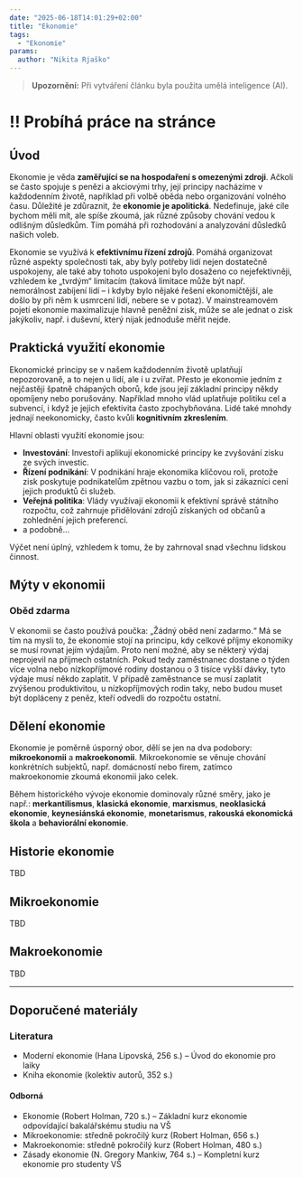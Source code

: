 ```yaml
---
date: "2025-06-18T14:01:29+02:00"
title: "Ekonomie"
tags:
  - "Ekonomie"
params:
  author: "Nikita Rjaško"
---
```


> **Upozornění:** Při vytváření článku byla použita umělá inteligence (AI).

# !! Probíhá práce na stránce

## Úvod

Ekonomie je věda **zaměřující se na hospodaření s omezenými zdroji**. Ačkoli se často spojuje s penězi a akciovými trhy, její principy nacházíme v každodenním životě, například při volbě oběda nebo organizování volného času. Důležité je zdůraznit, že **ekonomie je apolitická**. Nedefinuje, jaké cíle bychom měli mít, ale spíše zkoumá, jak různé způsoby chování vedou k odlišným důsledkům. Tím pomáhá při rozhodování a analyzování důsledků našich voleb.

Ekonomie se využívá k **efektivnímu řízení zdrojů**. Pomáhá organizovat různé aspekty společnosti tak, aby byly potřeby lidí nejen dostatečně uspokojeny, ale také aby tohoto uspokojení bylo dosaženo co nejefektivněji, vzhledem ke „tvrdým“ limitacím (taková limitace může být např. nemorálnost zabíjení lidí – i kdyby bylo nějaké řešení ekonomičtější, ale došlo by při něm k usmrcení lidí, nebere se v potaz). V mainstreamovém pojetí ekonomie maximalizuje hlavně peněžní zisk, může se ale jednat o zisk jakýkoliv, např. i duševní, který nijak jednoduše měřit nejde.

## Praktická využití ekonomie

Ekonomické principy se v našem každodenním životě uplatňují nepozorovaně, a to nejen u lidí, ale i u zvířat. Přesto je ekonomie jedním z nejčastěji špatně chápaných oborů, kde jsou její základní principy někdy opomíjeny nebo porušovány. Například mnoho vlád uplatňuje politiku cel a subvencí, i když je jejich efektivita často zpochybňována. Lidé také mnohdy jednají neekonomicky, často kvůli **kognitivním zkreslením**.

Hlavní oblasti využití ekonomie jsou:

- **Investování**: Investoři aplikují ekonomické principy ke zvyšování zisku ze svých investic.
- **Řízení podnikání**: V podnikání hraje ekonomika klíčovou roli, protože zisk poskytuje podnikatelům zpětnou vazbu o tom, jak si zákazníci cení jejich produktů či služeb.
- **Veřejná politika**: Vlády využívají ekonomii k efektivní správě státního rozpočtu, což zahrnuje přidělování zdrojů získaných od občanů a zohlednění jejich preferencí.
- a podobně...

Výčet není úplný, vzhledem k tomu, že by zahrnoval snad všechnu lidskou činnost.

## Mýty v ekonomii

### Oběd zdarma

V ekonomii se často používá poučka: „Žádný oběd není zadarmo.“ Má se tím na mysli to, že ekonomie stojí na principu, kdy celkové příjmy ekonomiky se musí rovnat jejím výdajům. Proto není možné, aby se některý výdaj neprojevil na příjmech ostatních. Pokud tedy zaměstnanec dostane o týden více volna nebo nízkopříjmové rodiny dostanou o 3 tisíce vyšší dávky, tyto výdaje musí někdo zaplatit. V případě zaměstnance se musí zaplatit zvýšenou produktivitou, u nízkopříjmových rodin taky, nebo budou muset být dopláceny z peněz, kteří odvedli do rozpočtu ostatní. 

## Dělení ekonomie

Ekonomie je poměrně úsporný obor, dělí se jen na dva podobory: **mikroekonomii** a **makroekonomii**. Mikroekonomie se věnuje chování konkrétních subjektů, např. domácností nebo firem, zatímco makroekonomie zkoumá ekonomii jako celek.

Během historického vývoje ekonomie dominovaly různé směry, jako je např.: **merkantilismus**, **klasická ekonomie**, **marxismus**, **neoklasická ekonomie**, **keynesiánská ekonomie**, **monetarismus**, **rakouská ekonomická škola** a **behaviorální ekonomie**.

## Historie ekonomie

TBD

## Mikroekonomie

TBD

## Makroekonomie

TBD

---

## Doporučené materiály

### Literatura

- Moderní ekonomie (Hana Lipovská, 256 s.) – Úvod do ekonomie pro laiky
- Kniha ekonomie (kolektiv autorů, 352 s.)

#### Odborná

- Ekonomie (Robert Holman, 720 s.) – Základní kurz ekonomie odpovídající bakalářskému studiu na VŠ
- Mikroekonomie: středně pokročilý kurz (Robert Holman, 656 s.)
- Makroekonomie: středně pokročilý kurz (Robert Holman, 480 s.)
- Zásady ekonomie (N. Gregory Mankiw, 764 s.) – Kompletní kurz ekonomie pro studenty VŠ
